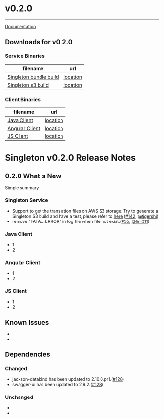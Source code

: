 # v0.2.0
------
[Documentation](#)

## Downloads for v0.2.0

### Service Binaries

filename | url
-------- | ---
[Singleton bundle build](#) | [location](#)
[Singleton s3 build](#) | [location](#)

### Client Binaries

filename | url
-------- | ---
[Java Client](#) | [location](#)
[Angular Client](#) | [location](#)
[JS Client](#) | [location](#)

# Singleton v0.2.0 Release Notes

## 0.2.0 What's New
Simple summary

### Singleton Service
- Support to get the translation files on AWS S3 storage. Try to generate a Singleton S3 build and have a test, please refer to [here](http://).([#142](https://github.com/vmware/singleton/pull/142), [@tigershi](https://github.com/tigershi))
- remove "FATAL_ERROR" in log file when file not exist.([#35](https://github.com/vmware/singleton/pull/35), [@linr211](https://github.com/linr211))

### Java Client
- 1
- 2

### Angular Client
- 1
- 2

### JS Client
- 1
- 2

## Known Issues
-
-

## Dependencies

### Changed

- jackson-databind has been updated to 2.10.0.pr1.([#128](https://github.com/vmware/singleton/pull/128))
- swagger-ui has been updated to 2.9.2.([#128](https://github.com/vmware/singleton/pull/128))

### Unchanged
-
-
